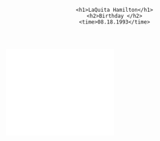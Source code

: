    <header>
  <title>All About Me</title>
  
    <h1>LaQuita Hamilton</h1>
    <h2>Birthday </h2>
    <time>08.18.1993</time>
  </header>
  <!-- Favorite Song -->
<embed type="video/webm" src="/https://www.youtube.com/watch?v=jQkJJLmtaE0" width="250" height="200" />
</article>



